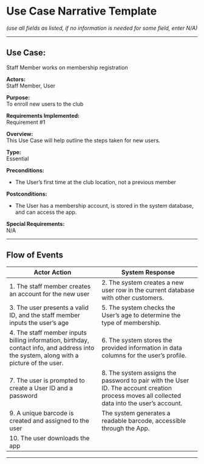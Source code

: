 # Use Case Narrative Template  
*(use all fields as listed, if no information is needed for some field, enter N/A)*  

---

## Use Case:  
Staff Member works on membership registration  

**Actors:**  
Staff Member, User  

**Purpose:**  
To enroll new users to the club  

**Requirements Implemented:**  
Requirement #1  

**Overview:**  
This Use Case will help outline the steps taken for new users.  

**Type:**  
Essential  

**Preconditions:**  
- The User’s first time at the club location, not a previous member  

**Postconditions:**  
- The User has a membership account, is stored in the system database, and can access the app.  

**Special Requirements:**  
N/A  

---

## Flow of Events  

| **Actor Action** | **System Response** |
|------------------|---------------------|
| 1. The staff member creates an account for the new user | 2. The system creates a new user row in the current database with other customers. |
| 3. The user presents a valid ID, and the staff member inputs the user’s age | 5. The system checks the User’s age to determine the type of membership. |
| 4. The staff member inputs billing information, birthday, contact info, and address into the system, along with a picture of the user. | 6. The system stores the provided information in data columns for the user’s profile. |
| 7. The user is prompted to create a User ID and a password | 8. The system assigns the password to pair with the User ID. The account creation process moves all collected data into the user’s account. |
| 9. A unique barcode is created and assigned to the user | The system generates a readable barcode, accessible through the App. |
| 10. The user downloads the app | |

---
